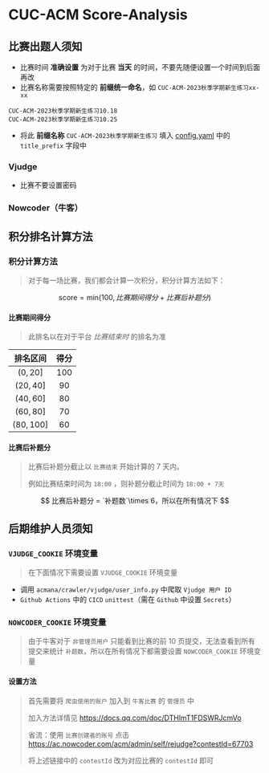 # CUC-ACM Score-Analysis

## 比赛出题人须知

- 比赛时间 **准确设置** 为对于比赛 **当天** 的时间，不要先随便设置一个时间到后面再改
- 比赛名称需要按照特定的 **前缀统一命名**，如 `CUC-ACM-2023秋季学期新生练习xx-xx`

```
CUC-ACM-2023秋季学期新生练习10.18
CUC-ACM-2023秋季学期新生练习10.25
```

- 将此 **前缀名称** `CUC-ACM-2023秋季学期新生练习` 填入 [config.yaml](./config.yaml) 中的 `title_prefix` 字段中

### Vjudge

- 比赛不要设置密码

### Nowcoder（牛客）

## 积分排名计算方法

### 积分计算方法

> 对于每一场比赛，我们都会计算一次积分，积分计算方法如下：

$$
\text{score} = \text{min}(100, 比赛期间得分 + 比赛后补题分)
$$

#### 比赛期间得分

> 此排名以在对于平台 _比赛结束时_ 的排名为准

|  排名区间  | 得分  |
| :--------: | :---: |
|  $(0,20]$  | $100$ |
| $(20,40]$  | $90$  |
| $(40,60]$  | $80$  |
| $(60,80]$  | $70$  |
| $(80,100]$ | $60$  |

#### 比赛后补题分

> 比赛后补题分截止以 `比赛结束` 开始计算的 7 天内。
>
> 例如比赛结束时间为 `18:00` ，则补题分截止时间为 `18:00 + 7天`

$$
比赛后补题分 = `补题数`\times 6，所以在所有情况下
$$

## 后期维护人员须知

### `VJUDGE_COOKIE` 环境变量

> 在下面情况下需要设置 `VJUDGE_COOKIE` 环境变量

- 调用 `acmana/crawler/vjudge/user_info.py` 中爬取 `Vjudge 用户 ID`
- `Github Actions` 中的 `CICD` `unittest`（需在 `Github` 中设置 `Secrets`）

### `NOWCODER_COOKIE` 环境变量

> 由于牛客对于 `非管理员用户` 只能看到比赛的前 10 页提交，无法查看到所有提交来统计 `补题数`，所以在所有情况下都需要设置 `NOWCODER_COOKIE` 环境变量

#### 设置方法

> 首先需要将 `爬虫使用的账户` 加入到 `牛客比赛` 的 `管理员` 中
>
> 加入方法详情见 https://docs.qq.com/doc/DTHlmT1FDSWRJcmVo
>
> 省流：使用 `比赛创建者的账号` 点击 https://ac.nowcoder.com/acm/admin/self/rejudge?contestId=67703
>
> 将上述链接中的 `contestId` 改为对应比赛的 `contestId` 即可

